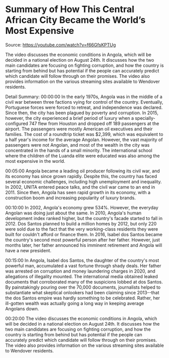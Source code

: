 # Summary of How This Central African City Became the World’s Most Expensive

Source: https://youtube.com/watch?v=f66GfsKPTUg

The video discusses the economic conditions in Angola, which will be decided in a national election on August 24th. It discusses how the two main candidates are focusing on fighting corruption, and how the country is starting from behind but has potential if the people can accurately predict which candidate will follow through on their promises. The video also provides information on the various streaming sites available to Wendover residents.

Detail Summary: 
00:00:00
In the early 1970s, Angola was in the middle of a civil war between three factions vying for control of the country. Eventually, Portuguese forces were forced to retreat, and independence was declared. Since then, the city has been plagued by poverty and corruption. In 2015, however, the city experienced a brief period of luxury when a specially-configured 747 flew from Houston and dropped off 189 passengers at the airport. The passengers were mostly American oil executives and their families. The cost of a roundtrip ticket was $2,399, which was equivalent to a half year's income for the average Angolan. However, the vast majority of passengers were not Angolan, and most of the wealth in the city was concentrated in the hands of a small minority. The international school where the children of the Luanda elite were educated was also among the most expensive in the world.

00:05:00
Angola became a leading oil producer following its civil war, and its economy has since grown rapidly. Despite this, the country has faced several economic challenges, including high unemployment and inequality. In 2002, UNITA entered peace talks, and the civil war came to an end in 2011. Since then, Angola has seen rapid growth in its economy, with a construction boom and increasing popularity of luxury brands.

00:10:00
In 2002, Angola's economy grew 534%. However, the everyday Angolan was doing just about the same. In 2010, Angola's human development index ranked higher, but the country's facade started to fall in 2012. Dos Santos planned to build a million homes by 2012, but only 220 were sold due to the fact that the very working-class residents they were built for couldn't afford or finance them. In 2016, Isabel dos Santos became the country's second most powerful person after her father. However, just months later, her father announced his imminent retirement and Angola will have a new president.

00:15:00
In Angola, Isabel dos Santos, the daughter of the country's most powerful man, accumulated a vast fortune through shady deals. Her father was arrested on corruption and money laundering charges in 2020, and allegations of illegality mounted. The international media obtained leaked documents that corroborated many of the suspicions lobbed at dos Santos. By painstakingly pouring over the 70,000 documents, journalists helped to substantiate what skeptical onlookers had been claiming since 2013--that the dos Santos empire was hardly something to be celebrated. Rather, her ill-gotten wealth was actually going a long way in keeping average Angolans down.

00:20:00
The video discusses the economic conditions in Angola, which will be decided in a national election on August 24th. It discusses how the two main candidates are focusing on fighting corruption, and how the country is starting from behind but has potential if the people can accurately predict which candidate will follow through on their promises. The video also provides information on the various streaming sites available to Wendover residents.

